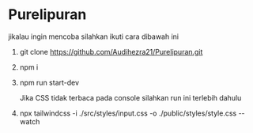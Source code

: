 ﻿# Purelipuran
jikalau ingin mencoba silahkan ikuti cara dibawah ini

1. git clone https://github.com/Audihezra21/Purelipuran.git
2. npm i
3. npm run start-dev
   
   Jika CSS tidak terbaca pada console silahkan run ini terlebih dahulu
   
4. npx tailwindcss -i ./src/styles/input.css -o ./public/styles/style.css --watch
